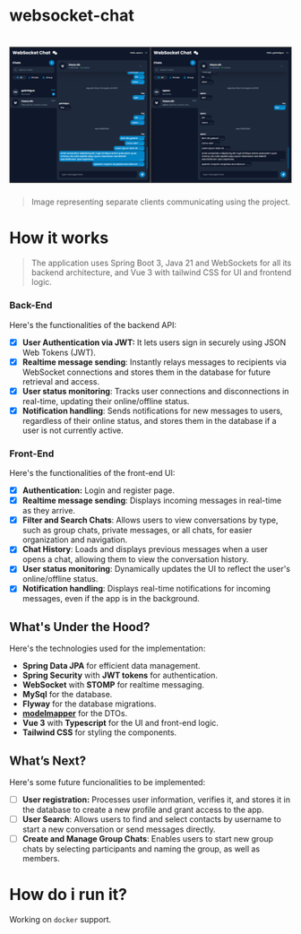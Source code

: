 # websocket-chat
# ![WebSocket Chat](websocket-chat.png)

> Image representing separate clients communicating using the project.

# How it works

> The application uses Spring Boot 3, Java 21 and WebSockets for all its backend architecture, and Vue 3 with tailwind CSS for UI and frontend logic.


### Back-End
Here's the functionalities of the backend API:

- [X] __User Authentication via JWT:__ It lets users sign in securely using JSON Web Tokens (JWT).
- [X] __Realtime message sending__: Instantly relays messages to recipients via WebSocket connections and stores them in the database for future retrieval and access.
- [X] __User status monitoring__: Tracks user connections and disconnections in real-time, updating their online/offline status.
- [X] __Notification handling__: Sends notifications for new messages to users, regardless of their online status, and stores them in the database if a user is not currently active.

### Front-End
Here's the functionalities of the front-end UI:

- [X] __Authentication:__ Login and register page.
- [X] __Realtime message sending__: Displays incoming messages in real-time as they arrive.
- [X] __Filter and Search Chats__: Allows users to view conversations by type, such as group chats, private messages, or all chats, for easier organization and navigation.
- [X] __Chat History__: Loads and displays previous messages when a user opens a chat, allowing them to view the conversation history.
- [X] __User status monitoring__: Dynamically updates the UI to reflect the user's online/offline status.
- [X] __Notification handling__: Displays real-time notifications for incoming messages, even if the app is in the background.

## What's Under the Hood?
Here's the technologies used for the implementation:

 * __Spring Data JPA__ for efficient data management.
 * __Spring Security__ with __JWT tokens__ for authentication.
 * __WebSocket__ with __STOMP__ for realtime messaging.
 * __MySql__ for the database.
 * __Flyway__ for the database migrations.
 * __[modelmapper](https://modelmapper.org/)__ for the DTOs.
 * __Vue 3__ with __Typescript__ for the UI and front-end logic.
 * __Tailwind CSS__ for styling the components.

## What’s Next?
Here's some future funcionalities to be implemented: 
- [ ] __User registration:__ Processes user information, verifies it, and stores it in the database to create a new profile and grant access to the app.
- [ ] __User Search__: Allows users to find and select contacts by username to start a new conversation or send messages directly.
- [ ] __Create and Manage Group Chats__: Enables users to start new group chats by selecting participants and naming the group, as well as members.

# How do i run it?

Working on `docker` support.

